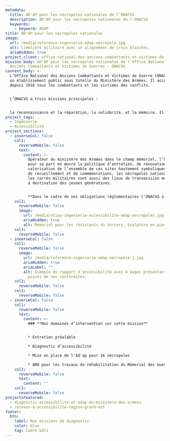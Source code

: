```yaml
---
metadata:
  title: AD'AP pour les nécropoles nationales de l'ONACVG
  description: AD'AP pour les nécropoles nationales de l'ONACVG
  keywords:
    - keyword: ADAP
title: AD'AP pour les nécropoles nationales
image:
  url: /media/reference-ingenierie-adap-necropole.jpg
  alt: Cimetière militaire avec un alignement de croix blanches.
  ariaHidden: true
project_client: office-national-des-anciens-combattants-et-victimes-de-guerres
mission_body: AD'AP pour les nécropoles nationales de l'Office Nationale des
  Anciens Combattants et Victimes de Guerres - ONACVG
context_body: >-
  L’Office National des Anciens Combattants et Victimes de Guerre (ONACVG) est
  un établissement public sous tutelle du Ministère des Armées. Il accompagne
  depuis 1916 tous les combattants et les victimes des conflits. 


  L’ONACVG a trois missions principales : 


  la reconnaissance et la réparation, la solidarité, et la mémoire. Il a pour objectif de préserver les intérêts matériels et moraux de ses ressortissants : anciens combattants, invalides et blessés de guerre, veuves de guerre, pupilles de la Nation, victimes de guerre, et plus récemment, d’actes de terrorisme.
project_tags:
  - Ingénierie
  - Accessibilité
project_sections:
  - inverseCol: false
    col1:
      reverseMobile: false
      text:
        content: >-
          Opérateur du ministère des Armées dans le champ mémoriel, l’ONACVG met
          pour sa part en œuvre la politique d’entretien, de rénovation et de
          valorisation de l’ensemble de ces sites hautement symboliques. Lieux
          de recueillement et de commémorations, les nécropoles nationales et
          les carrés militaires sont aussi des lieux de transmission mémorielle
          à destination des jeunes générations.


          **Dans le cadre de ses obligations réglementaires l'ONACVG a missionné Atipy afin d'analyser les conditions actuelles d'accessibilité sur plusieurs nécropoles dans le Sud-Est de la France.**
    col2:
      reverseMobile: false
      image:
        url: /media/atipy-ingenierie-accessibilite-adap-necropoles.jpg
        ariaHidden: true
        alt: Memorial pour les résistants du Vercors. Sculpture en pierre sous la neige.
    col3:
      reverseMobile: false
  - inverseCol: false
    col1:
      reverseMobile: false
      image:
        url: /media/reference-ingenierie-adap-necropole-1.jpg
        ariaHidden: true
        ariaLabel: ""
        alt: Exemple du rapport d'accessibilité avec 4 pages présentant des photos des
          points de non conformités.
    col2:
      reverseMobile: false
    col3:
      reverseMobile: false
  - inverseCol: false
    col1:
      reverseMobile: false
      text:
        content: >-
          ### **Nos domaines d’intervention sur cette mission**


          * Entretien préalable

          * Diagnostic d’accessibilité

          * Mise en place de l'Ad'ap pour 16 nécropoles

          * AMO pour les travaux de réhabilitation du Mémorial des Guerres d'Indochine.
    col2:
      reverseMobile: false
      text:
        content: ""
    col3:
      reverseMobile: false
projectsFeatured:
  - diagnostic-accessibilite-et-adap-du-ministere-des-armees
  - releves-d-accessibilite-region-grand-est
footer:
  btn:
    label: Nos missions de diagnostic
    color: blue
    tag: Cadre bâti
---
```

